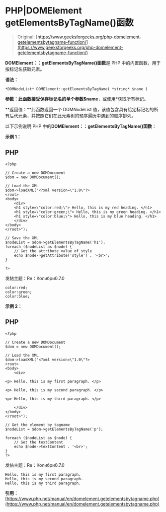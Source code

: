 # PHP|DOMElement getElementsByTagName()函数

> Original: [https://www.geeksforgeeks.org/php-domelement-getelementsbytagname-function/](https://www.geeksforgeeks.org/php-domelement-getelementsbytagname-function/)

**DOMElement：：getElementsByTagName()函数**是 PHP 中的内置函数，用于按标记名获取元素。

**语法：**

```
*DOMNodeList* DOMElement::getElementsByTagName( *string* $name )
```

**参数：**此函数接受保存标记名的单个参数**$name**，或使用*获取所有标记。

**返回值：**此函数返回一个 DOMNodeList 值，该值包含具有给定标记名的所有后代元素，并按照它们在此元素树的预序遍历中遇到的顺序排列。

以下示例说明 PHP 中的**DOMElement：：getElementsByTagName()函数**：

**示例 1：**

## PHP

```
<?php

// Create a new DOMDocument
$dom = new DOMDocument();

// Load the XML
$dom->loadXML("<?xml version=\"1.0\"?>
<root>
<body>
    <div>
    <h1 style=\"color:red;\"> Hello, this is my red heading. </h1>
    <h1 style=\"color:green;\"> Hello, this is my green heading. </h1>
    <h1 style=\"color:blue;\"> Hello, this is my blue heading. </h1>
    </div>
</body>
</root>");

// Save the XML
$nodeList = $dom->getElementsByTagName('h1');
foreach ($nodeList as $node) {
    // Get the attribute value of style
    echo $node->getAttribute('style') . '<br>';
}

?>
```

发帖主题：Re：Колибри0.7.0

```
color:red;
color:green;
color:blue;
```

**示例 2：**

## PHP

```
<?php

// Create a new DOMDocument
$dom = new DOMDocument();

// Load the XML
$dom->loadXML("<?xml version=\"1.0\"?>
<root>
<body>
    <div>

<p> Hello, this is my first paragraph. </p>

<p> Hello, this is my second paragraph. </p>

<p> Hello, this is my third paragraph. </p>

    </div>
</body>
</root>");

// Get the element by tagname
$nodeList = $dom->getElementsByTagName('p');

foreach ($nodeList as $node) {
    // Get the textContent
    echo $node->textContent . '<br>';
}
?>
```

发帖主题：Re：Колибри0.7.0

```
Hello, this is my first paragraph.
Hello, this is my second paragraph.
Hello, this is my third paragraph.
```

**引用：**[https://www.php.net/manual/en/domelement.getelementsbytagname.php](https://www.php.net/manual/en/domelement.getelementsbytagname.php)